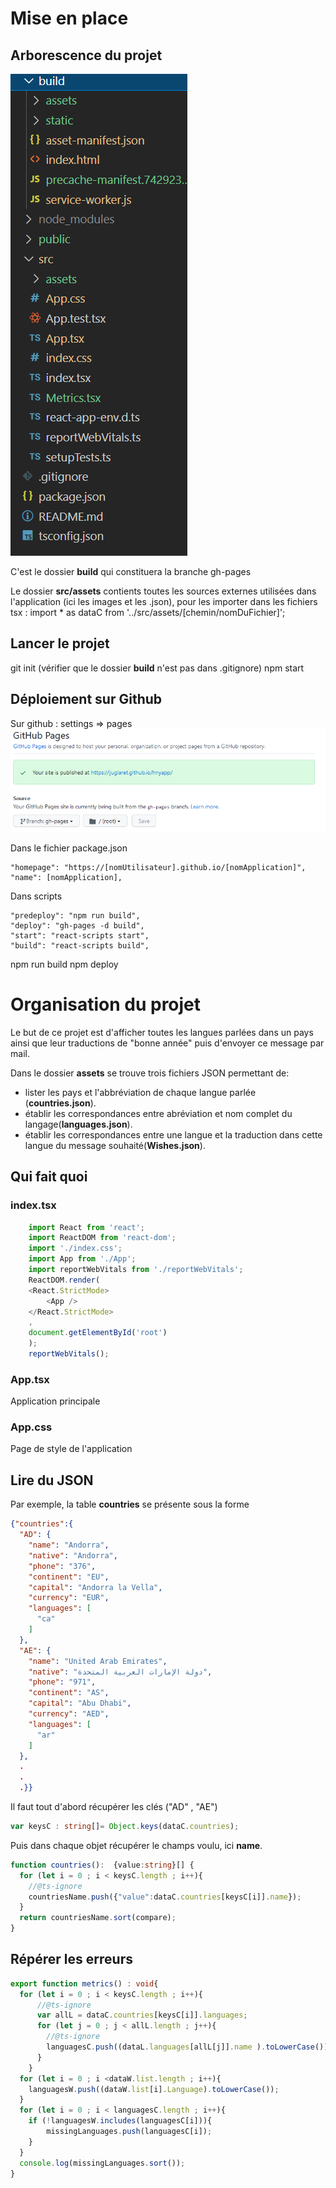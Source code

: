 # Mise en place
## Arborescence du projet
![](arbo.png)   

C'est le dossier **build** qui constituera la branche gh-pages

Le dossier **src/assets** contients toutes les sources externes utilisées dans l'application (ici les images et les .json), pour les importer dans les fichiers tsx : import * as dataC from '../src/assets/[chemin/nomDuFichier]';


## Lancer le projet
git init 
(vérifier que le dossier **build** n'est pas dans .gitignore)
npm start 

## Déploiement sur Github

Sur github : settings => pages
![](ghpages.png)

Dans le fichier package.json

    "homepage": "https://[nomUtilisateur].github.io/[nomApplication]",
    "name": [nomApplication],

Dans scripts

    "predeploy": "npm run build",
    "deploy": "gh-pages -d build",
    "start": "react-scripts start",
    "build": "react-scripts build",

npm run build
npm deploy

# Organisation du projet
Le but de ce projet est d'afficher toutes les langues parlées dans un pays ainsi que leur traductions de "bonne année" puis d'envoyer ce message par mail.   

Dans le dossier **assets** se trouve trois fichiers JSON permettant de:
-   lister les pays et l'abbréviation de chaque langue parlée (**countries.json**).
-   établir les correspondances entre abréviation et nom complet du langage(**languages.json**).
-   établir les correspondances entre une langue et la traduction dans cette langue du message souhaité(**Wishes.json**).
## Qui fait quoi
### index.tsx
```typescript
    import React from 'react';
    import ReactDOM from 'react-dom';
    import './index.css';
    import App from './App';
    import reportWebVitals from './reportWebVitals';
    ReactDOM.render(
    <React.StrictMode>
        <App />
    </React.StrictMode>
    ,
    document.getElementById('root')
    );
    reportWebVitals();
```

### App.tsx
Application principale

### App.css
Page de style de l'application

## Lire du JSON
Par exemple, la table **countries** se présente sous la forme
```json
{"countries":{
  "AD": {
    "name": "Andorra",
    "native": "Andorra",
    "phone": "376",
    "continent": "EU",
    "capital": "Andorra la Vella",
    "currency": "EUR",
    "languages": [
      "ca"
    ]
  },
  "AE": {
    "name": "United Arab Emirates",
    "native": "دولة الإمارات العربية المتحدة",
    "phone": "971",
    "continent": "AS",
    "capital": "Abu Dhabi",
    "currency": "AED",
    "languages": [
      "ar"
    ]
  },
  .
  .
  .}}
```
Il faut tout d'abord récupérer les clés ("AD" , "AE")
````typescript
var keysC : string[]= Object.keys(dataC.countries);
````
Puis dans chaque objet récupérer le champs voulu, ici **name**.
````typescript
function countries():  {value:string}[] {
  for (let i = 0 ; i < keysC.length ; i++){
    //@ts-ignore
    countriesName.push({"value":dataC.countries[keysC[i]].name});
  } 
  return countriesName.sort(compare);
}
````
## Répérer les erreurs
```typescript
export function metrics() : void{
  for (let i = 0 ; i < keysC.length ; i++){
      //@ts-ignore
      var allL = dataC.countries[keysC[i]].languages;
      for (let j = 0 ; j < allL.length ; j++){
        //@ts-ignore
        languagesC.push((dataL.languages[allL[j]].name ).toLowerCase())
      }
    }
  for (let i = 0 ; i <dataW.list.length ; i++){
    languagesW.push((dataW.list[i].Language).toLowerCase());
  }
  for (let i = 0 ; i < languagesC.length ; i++){
    if (!languagesW.includes(languagesC[i])){
        missingLanguages.push(languagesC[i]);
    }
  }
  console.log(missingLanguages.sort());  
}
```


